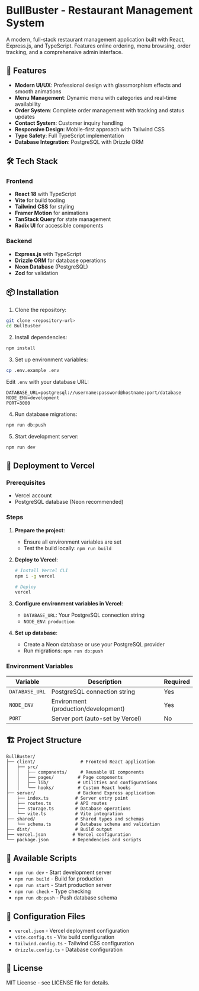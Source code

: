 # BullBuster - Restaurant Management System

A modern, full-stack restaurant management application built with React, Express.js, and TypeScript. Features online ordering, menu browsing, order tracking, and a comprehensive admin interface.

## 🚀 Features

- **Modern UI/UX**: Professional design with glassmorphism effects and smooth animations
- **Menu Management**: Dynamic menu with categories and real-time availability
- **Order System**: Complete order management with tracking and status updates
- **Contact System**: Customer inquiry handling
- **Responsive Design**: Mobile-first approach with Tailwind CSS
- **Type Safety**: Full TypeScript implementation
- **Database Integration**: PostgreSQL with Drizzle ORM

## 🛠️ Tech Stack

### Frontend
- **React 18** with TypeScript
- **Vite** for build tooling
- **Tailwind CSS** for styling
- **Framer Motion** for animations
- **TanStack Query** for state management
- **Radix UI** for accessible components

### Backend
- **Express.js** with TypeScript
- **Drizzle ORM** for database operations
- **Neon Database** (PostgreSQL)
- **Zod** for validation

## 📦 Installation

1. Clone the repository:
```bash
git clone <repository-url>
cd BullBuster
```

2. Install dependencies:
```bash
npm install
```

3. Set up environment variables:
```bash
cp .env.example .env
```

Edit `.env` with your database URL:
```env
DATABASE_URL=postgresql://username:password@hostname:port/database
NODE_ENV=development
PORT=3000
```

4. Run database migrations:
```bash
npm run db:push
```

5. Start development server:
```bash
npm run dev
```

## 🚀 Deployment to Vercel

### Prerequisites
- Vercel account
- PostgreSQL database (Neon recommended)

### Steps

1. **Prepare the project**:
   - Ensure all environment variables are set
   - Test the build locally: `npm run build`

2. **Deploy to Vercel**:
   ```bash
   # Install Vercel CLI
   npm i -g vercel
   
   # Deploy
   vercel
   ```

3. **Configure environment variables in Vercel**:
   - `DATABASE_URL`: Your PostgreSQL connection string
   - `NODE_ENV`: `production`

4. **Set up database**:
   - Create a Neon database or use your PostgreSQL provider
   - Run migrations: `npm run db:push`

### Environment Variables

| Variable | Description | Required |
|----------|-------------|----------|
| `DATABASE_URL` | PostgreSQL connection string | Yes |
| `NODE_ENV` | Environment (production/development) | Yes |
| `PORT` | Server port (auto-set by Vercel) | No |

## 🏗️ Project Structure

```
BullBuster/
├── client/                 # Frontend React application
│   ├── src/
│   │   ├── components/     # Reusable UI components
│   │   ├── pages/         # Page components
│   │   ├── lib/           # Utilities and configurations
│   │   └── hooks/         # Custom React hooks
├── server/                # Backend Express application
│   ├── index.ts          # Server entry point
│   ├── routes.ts         # API routes
│   ├── storage.ts        # Database operations
│   └── vite.ts           # Vite integration
├── shared/               # Shared types and schemas
│   └── schema.ts         # Database schema and validation
├── dist/                 # Build output
├── vercel.json          # Vercel configuration
└── package.json         # Dependencies and scripts
```

## 📝 Available Scripts

- `npm run dev` - Start development server
- `npm run build` - Build for production
- `npm run start` - Start production server
- `npm run check` - Type checking
- `npm run db:push` - Push database schema

## 🔧 Configuration Files

- `vercel.json` - Vercel deployment configuration
- `vite.config.ts` - Vite build configuration
- `tailwind.config.ts` - Tailwind CSS configuration
- `drizzle.config.ts` - Database configuration

## 📄 License

MIT License - see LICENSE file for details.
